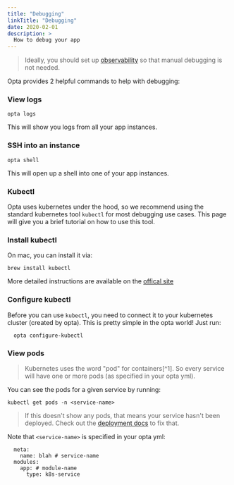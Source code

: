 ```yaml
---
title: "Debugging"
linkTitle: "Debugging"
date: 2020-02-01
description: >
  How to debug your app
---
```


> Ideally, you should set up [observability](/docs/tutorials/observability) so that manual debugging is not needed.

Opta provides 2 helpful commands to help with debugging:


### View logs
```
opta logs
```
This will show you logs from all your app instances.

### SSH into an instance
```
opta shell
```
This will open up a shell into one of your app instances.


### Kubectl
Opta uses kubernetes under the hood, so we recommend using the standard
kubernetes tool `kubectl` for most debugging use cases. This page will give you
a brief tutorial on how to use this tool.

### Install kubectl
On mac, you can install it via:
```
brew install kubectl
```

More detailed instructions are available on the [offical site](https://kubernetes.io/docs/tasks/tools/install-kubectl/)

### Configure kubectl
Before you can use `kubectl`, you need to connect it to your kubernetes cluster
(created by opta). This is pretty simple in the opta world! Just run:
```
  opta configure-kubectl
```

### View pods
> Kubernetes uses the word "pod" for containers[^1]. So every service will have one or more pods (as specified in your opta yml).

You can see the pods for a given service by running:
```
kubectl get pods -n <service-name>
```
>If this doesn't show any pods, that means your service hasn't been deployed. Check out the [deployment docs](/docs/getting-started/#service-deployment) to fix that.

Note that `<service-name>` is specified in your opta yml:
```
  meta:
    name: blah # service-name
  modules:
    app: # module-name
      type: k8s-service
```
